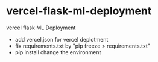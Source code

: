 # vercel-flask-ml-deployment
vercel flask ML Deployment
- add vercel.json for vercel deplotment
- fix  requirements.txt by "pip freeze > requirements.txt"
- pip install change the environment
